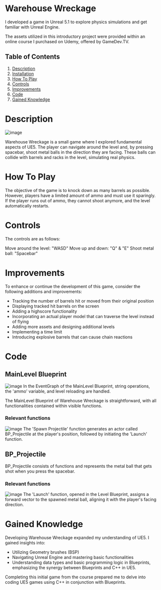 # Warehouse Wreckage

I developed a game in Unreal 5.1 to explore physics simulations and get familiar with Unreal Engine.

The assets utilized in this introductory project were provided within an online course I purchased on Udemy, offered by GameDev.TV.

## Table of Contents

1. [Description](#description)
2. [Installation](#installation)
3. [How To Play](#how-to-play)
4. [Controls](#controls)
5. [Improvements](#improvements)
6. [Code](#Code)
7. [Gained Knowledge](#Gained-Knowledge)

# Description

![image](https://github.com/D0ctro/Portfolio/assets/100345820/2011da05-c557-4f52-8a5d-96bc0528d9c8)

Warehouse Wreckage is a small game where I explored fundamental aspects of UE5. The player can navigate around the level and, by pressing spacebar, shoot metal balls in the direction they are facing.
These balls can collide with barrels and racks in the level, simulating real physics.   

# How To Play

The objective of the game is to knock down as many barrels as possible. However, players have a limited amount of ammo and must use it sparingly.
If the player runs out of ammo, they cannot shoot anymore, and the level automatically restarts.

# Controls

The controls are as follows:

Move around the level: "WASD"
Move up and down: "Q" & "E"
Shoot metal ball: "Spacebar"

# Improvements

To enhance or continue the development of this game, consider the following additions and improvements:

- Tracking the number of barrels hit or moved from their original position
- Displaying tracked hit barrels on the screen
- Adding a highscore functionality
- Incorporating an actual player model that can traverse the level instead of flying
- Adding more assets and designing additional levels
- Implementing a time limit
- Introducing explosive barrels that can cause chain reactions

# Code

## MainLevel Blueprint

![image](https://github.com/D0ctro/Portfolio/assets/100345820/ba8556b7-cc1f-4ae9-82d2-53ed14550b4d)
In the EventGraph of the MainLevel Blueprint, string operations, the 'ammo' variable, and level reloading are handled.

The MainLevel Blueprint of Warehouse Wreckage is straightforward, with all functionalities contained within visible functions.

### Relevant functions 

![image](https://github.com/D0ctro/Portfolio/assets/100345820/a09b77bd-893a-4ac6-b46f-1a267f7aca19)
The 'Spawn Projectile' function generates an actor called BP_Projectile at the player's position, followed by initiating the 'Launch' function.

## BP_Projectile
BP_Projectile consists of functions and represents the metal ball that gets shot when you press the spacebar. 

### Relevant functions

![image](https://github.com/D0ctro/Portfolio/assets/100345820/aca6e01e-0000-47a4-8e2d-079b1c30427c)
The 'Launch' function, opened in the Level Blueprint, assigns a forward vector to the spawned metal ball, aligning it with the player's facing direction.

# Gained Knowledge

Developing Warehouse Wreckage expanded my understanding of UE5. I gained insights into:

- Utilizing Geometry brushes (BSP)
- Navigating Unreal Engine and mastering basic functionalities
- Understanding data types and basic programming logic in Blueprints, emphasizing the synergy between Blueprints and C++ in UE5.

Completing this initial game from the course prepared me to delve into coding UE5 games using C++ in conjunction with Blueprints.
